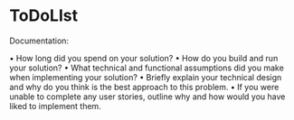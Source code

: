 # ToDoLIst
Documentation: 

•	How long did you spend on your solution?
•	How do you build and run your solution?
•	What technical and functional assumptions did you make when implementing your solution? 
•	Briefly explain your technical design and why do you think is the best approach to this problem.
•	If you were unable to complete any user stories, outline why and how would you have liked to implement them.
